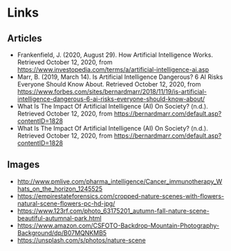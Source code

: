 # Links

## Articles

* Frankenfield, J. (2020, August 29). How Artificial Intelligence Works. Retrieved October 12, 2020, from https://www.investopedia.com/terms/a/artificial-intelligence-ai.asp
* Marr, B. (2019, March 14). Is Artificial Intelligence Dangerous? 6 AI Risks Everyone Should Know About. Retrieved October 12, 2020, from https://www.forbes.com/sites/bernardmarr/2018/11/19/is-artificial-intelligence-dangerous-6-ai-risks-everyone-should-know-about/
* What Is The Impact Of Artificial Intelligence (AI) On Society? (n.d.). Retrieved October 12, 2020, from https://bernardmarr.com/default.asp?contentID=1828
* What Is The Impact Of Artificial Intelligence (AI) On Society? (n.d.). Retrieved October 12, 2020, from https://bernardmarr.com/default.asp?contentID=1828

## Images

* http://www.pmlive.com/pharma_intelligence/Cancer_immunotherapy_Whats_on_the_horizon_1245525
* https://empirestateforensics.com/cropped-nature-scenes-with-flowers-natural-scene-flowers-pc-hd-jpg/
* https://www.123rf.com/photo_63175201_autumn-fall-nature-scene-beautiful-autumnal-park.html
* https://www.amazon.com/CSFOTO-Backdrop-Mountain-Photography-Background/dp/B07MQNKMB5
* https://unsplash.com/s/photos/nature-scene